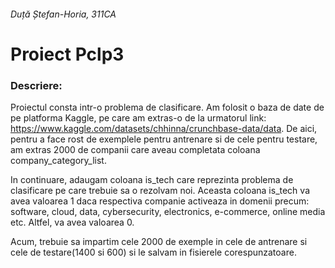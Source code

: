 ###### Duță Ștefan-Horia, 311CA

# Proiect Pclp3


### Descriere:

Proiectul consta intr-o problema de clasificare. Am folosit o baza de date de pe platforma Kaggle, pe care am extras-o de la urmatorul link: https://www.kaggle.com/datasets/chhinna/crunchbase-data/data. De aici, pentru a face rost de exemplele pentru antrenare si de cele pentru testare, am extras 2000 de companii care aveau completata coloana company_category_list.

In continuare, adaugam coloana is_tech care reprezinta problema de clasificare pe care trebuie sa o rezolvam noi. Aceasta coloana is_tech va avea valoarea 1 daca respectiva companie activeaza in domenii precum: software, cloud, data, cybersecurity, electronics, e-commerce, online media etc. Altfel, va avea valoarea 0.

Acum, trebuie sa impartim cele 2000 de exemple in cele de antrenare si cele de testare(1400 si 600) si le salvam in fisierele corespunzatoare.